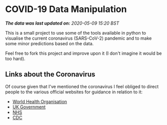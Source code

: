 # COVID-19 Data Manipulation
***The data was last updated on:*** *2020-05-09 15:20 BST*

This is a small project to use some of the tools available in python to
visualise the current coronavirus (SARS-CoV-2) pandemic and to make some
minor predictions based on the data.

Feel free to fork this project and improve upon it (I don't imagine it would be
too hard).

## Links about the Coronavirus
Of course given that I've mentioned the coronavirus I feel obliged to direct
people to the various official websites for guidance in relation to it:
 - [World Health Organisation](https://www.who.int/health-topics/coronavirus)
 - [UK Government](https://www.gov.uk/coronavirus)
 - [NHS](https://www.nhs.uk/conditions/coronavirus-covid-19/)
 - [CDC](https://www.cdc.gov/coronavirus/2019-ncov/index.html)
